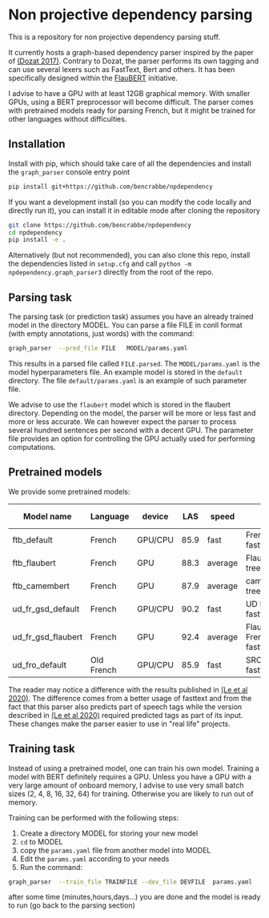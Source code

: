 # Non projective dependency parsing

This is a repository for non projective dependency parsing stuff.

It currently hosts a graph-based dependency parser inspired by the paper of
[(Dozat 2017)](https://nlp.stanford.edu/pubs/dozat2017deep.pdf). Contrary to Dozat, the parser
performs its own tagging and can use several lexers such as FastText, Bert and others. It has been
specifically designed within the [FlauBERT](https://github.com/getalp/Flaubert) initiative.

I advise to have a GPU with at least 12GB graphical memory. With smaller GPUs, using a BERT
preprocessor will become difficult. The parser comes with pretrained models ready for parsing
French, but it might be trained for other languages without difficulties.

## Installation

Install with pip, which should take care of all the dependencies and install the `graph_parser`
console entry point

```sh
pip install git+https://github.com/bencrabbe/npdependency
```

If you want a development install (so you can modify the code locally and directly run it), you can install it in editable mode after cloning the repository

```sh
git clone https://github.com/bencrabbe/npdependency
cd npdependency
pip install -e .
```

Alternatively (but not recommended), you can also clone this repo, install the dependencies listed in `setup.cfg` and call `python -m npdependency.graph_parser3` directly from the root of the repo.

## Parsing task

The parsing task (or prediction task) assumes you have an already trained model in the directory
MODEL. You can parse a file FILE in conll format (with empty annotations, just words) with the
command:

```sh
graph_parser  --pred_file FILE   MODEL/params.yaml
```

This results in a parsed file called `FILE.parsed`. The `MODEL/params.yaml` is the model
hyperparameters file. An example model is stored in the `default` directory. The file
`default/params.yaml` is an example of such parameter file.

We advise to use the `flaubert` model which is stored in the flaubert directory. Depending on the
model, the parser will be more or less fast and more or less accurate. We can however expect the
parser to process several hundred sentences per second with a decent GPU. The parameter file
provides an option for controlling the GPU actually used for performing computations.

## Pretrained models

We provide some pretrained models:

| Model name         | Language   | device  | LAS  | speed   | Comment                                 | Download link                                                                                            |
| ------------------ | ---------- | ------- | ---- | ------- | --------------------------------------- | -------------------------------------------------------------------------------------------------------- |
| ftb_default        | French     | GPU/CPU | 85.9 | fast    | French treebank + fasttext              | [download model](http://www.linguist.univ-paris-diderot.fr/~bcrabbe/depmodels/ftb_default.tar.gz)        |
| ftb_flaubert       | French     | GPU     | 88.3 | average | FlaubertBase+French treebank + fasttext | [download model](http://www.linguist.univ-paris-diderot.fr/~bcrabbe/depmodels/ftb_flaubert.tar.gz)       |
| ftb_camembert      | French     | GPU     | 87.9 | average | camembert+French treebank + fasttext    | [download model](http://www.linguist.univ-paris-diderot.fr/~bcrabbe/depmodels/camembert.tar.gz)          |
| ud_fr_gsd_default  | French     | GPU/CPU | 90.2 | fast    | UD French GSD + fasttext                | [download model](http://www.linguist.univ-paris-diderot.fr/~bcrabbe/depmodels/fr_gsd_default.tar.gz)     |
| ud_fr_gsd_flaubert | French     | GPU     | 92.4 | average | FlaubertBase + UD French GSD + fasttext | [download model](http://www.linguist.univ-paris-diderot.fr/~bcrabbe/depmodels/ud_fr_gsd_flaubert.tar.gz) |
| ud_fro_default     | Old French | GPU/CPU | 85.9 | fast    | SRCMF treebank + fasttext               | [download model](http://www.linguist.univ-paris-diderot.fr/~bcrabbe/depmodels/ud_of_default.tar.gz)      |

The reader may notice a difference with the results published in
[(Le et al 2020)](https://arxiv.org/abs/1912.05372). The difference comes from a better usage of
fasttext and from the fact that this parser also predicts part of speech tags while the version
described in [(Le et al 2020)](https://arxiv.org/abs/1912.05372) required predicted tags as part of
its input. These changes make the parser easier to use in "real life" projects.

## Training task

Instead of using a pretrained model, one can train his own model. Training a model with BERT
definitely requires a GPU. Unless you have a GPU with a very large amount of onboard memory, I
advise to use very small batch sizes (2, 4, 8, 16, 32, 64) for training. Otherwise you are likely to
run out of memory.

Training can be performed with the following steps:

1. Create a directory MODEL for storing your new model
2. `cd` to MODEL
3. copy the `params.yaml` file from another model into MODEL
4. Edit the `params.yaml` according to your needs
5. Run the command:

```sh
graph_parser  --train_file TRAINFILE --dev_file DEVFILE  params.yaml
```

after some time (minutes,hours,days...) you are done and the model is ready to run (go back to the
parsing section)
